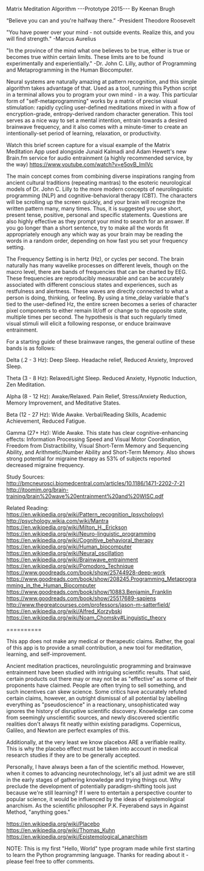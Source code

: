 <bold>Matrix Meditation Algorithm</bold>
---Prototype 2015---
By Keenan Brugh

“Believe you can and you're halfway there.” 
        -President Theodore Roosevelt
        
"You have power over your mind - not outside events. Realize this, and you will find strength."
        -Marcus Aurelius

"In the province of the mind what one believes to be true, either is true or becomes true within certain limits. These limits are to be found experimentally and experientially." 
        -Dr. John C. Lilly, author of Programming and Metaprogramming in the Human Biocomputer.

Neural systems are naturally amazing at pattern recognition, and this simple algorithm takes advantage of that. Used as a tool, running this Python script in a terminal allows you to program your own mind - in a way. This particular form of "self-metaprogramming" works by a matrix of precise visual stimulation: rapidly cycling user-defined meditations mixed in with a flow of encryption-grade, entropy-derived random character generation. This tool serves as a nice way to set a mental intention, entrain towards a desired brainwave frequency, and it also comes with a minute-timer to create an intentionally-set period of learning, relaxation, or productivity. 

Watch this brief screen capture for a visual example of the Matrix Meditation App used alongside Junaid Kalmadi and Adam Hewett's new Brain.fm service for audio entrainment (a highly recommended service, by the way) https://www.youtube.com/watch?v=e5ovB_ImIVc

The main concept comes from combining diverse inspirations ranging from ancient cultural traditions (repeating mantras) to the esoteric neurological models of Dr. John C. Lilly to the more modern concepts of neurolinguistic programming (NLP) and cognitive-behavioral therapy (CBT). The characters will be scrolling up the screen quickly, and your brain will recognize the written pattern many, many times. Thus, it is suggested you use short, present tense, positive, personal and specific statements. Questions are also highly effective as they prompt your mind to search for an answer. If you go longer than a short sentence, try to make all the words fit appropriately enough any which way as your brain may be reading the words in a random order, depending on how fast you set your frequency setting.

The Frequency Setting is in hertz (Hz), or cycles per second. The brain naturally has many wavelike processes on different levels, though on the macro level, there are bands of frequencies that can be charted by EEG. These frequencies are reproducibly measurable and can be accurately associated with different conscious states and experiences, such as restfulness and alertness. These waves are directly connected to what a person is doing, thinking, or feeling. By using a time_delay variable that's tied to the user-defined Hz, the entire screen becomes a series of character pixel components to either remain lit/off or change to the opposite state, multiple times per second. The hypothesis is that such regularly timed visual stimuli will elicit a following response, or enduce brainwave entrainment. 

For a starting guide of these brainwave ranges, the general outline of these bands is as follows:

Delta (.2 - 3 Hz):
        Deep Sleep. Headache relief, Reduced Anxiety, Improved Sleep.
        
Theta (3 - 8 Hz):
        Relaxed/Light Sleep. Reduced Anxiety, Hypnotic Induction, Zen Meditation.
        
Alpha (8 - 12 Hz):
        Awake/Relaxed. Pain Relief, Stress/Anxiety Reduction, Memory Improvement, and Meditative States.

Beta (12 - 27 Hz):
        Wide Awake. Verbal/Reading Skills, Academic Achievement, Reduced Fatigue.
        
Gamma (27+ Hz):
        Wide Awake. This state has clear cognitive-enhancing effects: Information Processing Speed and Visual Motor Coordination, Freedom from Distractibility, Visual Short-Term Memory and Sequencing Ability, and Arithmetic/Number Ability and Short-Term Memory. Also shows strong potential for migraine therapy as 53% of subjects reported decreased migraine frequency.

Study Sources:
http://bmcneurosci.biomedcentral.com/articles/10.1186/1471-2202-7-21
http://jtoomim.org/brain-training/brain%20wave%20entrainment%20and%20WISC.pdf


Related Reading:
https://en.wikipedia.org/wiki/Pattern_recognition_(psychology)
http://psychology.wikia.com/wiki/Mantra
https://en.wikipedia.org/wiki/Milton_H._Erickson
https://en.wikipedia.org/wiki/Neuro-linguistic_programming
https://en.wikipedia.org/wiki/Cognitive_behavioral_therapy
https://en.wikipedia.org/wiki/Human_biocomputer
https://en.wikipedia.org/wiki/Neural_oscillation
https://en.wikipedia.org/wiki/Brainwave_entrainment
https://en.wikipedia.org/wiki/Pomodoro_Technique
https://www.goodreads.com/book/show/25744928-deep-work
https://www.goodreads.com/book/show/208245.Programming_Metaprogramming_in_the_Human_Biocomputer
https://www.goodreads.com/book/show/10883.Benjamin_Franklin
https://www.goodreads.com/book/show/25517689-sapiens
http://www.thegreatcourses.com/professors/jason-m-satterfield/
https://en.wikipedia.org/wiki/Alfred_Korzybski
https://en.wikipedia.org/wiki/Noam_Chomsky#Linguistic_theory

==========

This app does not make any medical or therapeutic claims. Rather, the goal of this app is to provide a small contribution, a new tool for meditation, learning, and self-improvement.

Ancient meditation practices, neurolinguistic programming and brainwave entrainment have been studied with intriguing scientific results. That said, certain products out there may or may not be as "effective" as some of their proponents have claimed. People are often trying to sell something, and such incentives can skew science. Some critics have accurately refuted certain claims, however, an outright dismissal of all potential by labelling everything as "pseudoscience" in a reactionary, unsophisticated way ignores the history of disruptive scientific discovery. Knowledge can come from seemingly unscientific sources, and newly discovered scientific realities don't always fit neatly within existing paradigms. Copernicus, Galileo, and Newton are perfect examples of this.

Additionally, at the very least we know placebos ARE a verifiable reality. This is why the placebo effect must be taken into account in medical research studies if they are to be generally accepted. 

Personally, I have always been a fan of the scientific method. However, when it comes to advancing neurotechnology, let's all just admit we are still in the early stages of gathering knowledge and trying things out. Why preclude the development of potentially paradigm-shifting tools just because we're still learning? If I were to entertain a perspective counter to popular science, it would be influenced by the ideas of epistemological anarchism. As the scientific philosopher P.K. Feyerabend says in Against Method, "anything goes."

https://en.wikipedia.org/wiki/Placebo
https://en.wikipedia.org/wiki/Thomas_Kuhn
https://en.wikipedia.org/wiki/Epistemological_anarchism

NOTE:
This is my first "Hello, World" type program made while first starting to learn the Python programming language. Thanks for reading about it - please feel free to offer comments.


